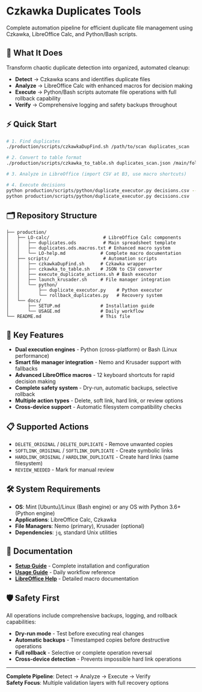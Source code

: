 # Czkawka Duplicates Tools

Complete automation pipeline for efficient duplicate file management using Czkawka, LibreOffice Calc, and Python/Bash scripts.

## 🎯 What It Does

Transform chaotic duplicate detection into organized, automated cleanup:
- **Detect** → Czkawka scans and identifies duplicate files
- **Analyze** → LibreOffice Calc with enhanced macros for decision making
- **Execute** → Python/Bash scripts automate file operations with full rollback capability
- **Verify** → Comprehensive logging and safety backups throughout

## ⚡ Quick Start

```bash
# 1. Find duplicates
./production/scripts/czkawkaDupFind.sh /path/to/scan duplicates_scan

# 2. Convert to table format
./production/scripts/czkawka_to_table.sh duplicates_scan.json /main/folder duplicates.csv

# 3. Analyze in LibreOffice (import CSV at B3, use macro shortcuts)

# 4. Execute decisions
python production/scripts/python/duplicate_executor.py decisions.csv --dry-run
python production/scripts/python/duplicate_executor.py decisions.csv
```

## 🗂️ Repository Structure

```
├── production/
│   ├── LO-calc/                    # LibreOffice Calc components
│   │   ├── duplicates.ods          # Main spreadsheet template
│   │   ├── duplicates.ods.macros.txt # Enhanced macro system
│   │   └── LO-help.md             # Complete macro documentation
│   ├── scripts/                    # Automation scripts
│   │   ├── czkawkaDupFind.sh      # Czkawka wrapper
│   │   ├── czkawka_to_table.sh    # JSON to CSV converter
│   │   ├── execute_duplicate_actions.sh # Bash executor
│   │   ├── launch_krusader.sh     # File manager integration
│   │   └── python/
│   │       ├── duplicate_executor.py    # Python executor
│   │       └── rollback_duplicates.py   # Recovery system
│   └── docs/
│       ├── SETUP.md               # Installation guide
│       └── USAGE.md               # Daily workflow
└── README.md                      # This file
```

## 🚀 Key Features

- **Dual execution engines** - Python (cross-platform) or Bash (Linux performance)
- **Smart file manager integration** - Nemo and Krusader support with fallbacks
- **Advanced LibreOffice macros** - 12 keyboard shortcuts for rapid decision making
- **Complete safety system** - Dry-run, automatic backups, selective rollback
- **Multiple action types** - Delete, soft link, hard link, or review options
- **Cross-device support** - Automatic filesystem compatibility checks

## 📋 Supported Actions

- `DELETE_ORIGINAL` / `DELETE_DUPLICATE` - Remove unwanted copies
- `SOFTLINK_ORIGINAL` / `SOFTLINK_DUPLICATE` - Create symbolic links
- `HARDLINK_ORIGINAL` / `HARDLINK_DUPLICATE` - Create hard links (same filesystem)
- `REVIEW_NEEDED` - Mark for manual review

## 🛠️ System Requirements

- **OS**: Mint [Ubuntu]/Linux (Bash engine) or any OS with Python 3.6+ (Python engine)
- **Applications**: LibreOffice Calc, Czkawka
- **File Managers**: Nemo (primary), Krusader (optional)
- **Dependencies**: `jq`, standard Unix utilities

## 📖 Documentation

- **[Setup Guide](production/docs/SETUP.md)** - Complete installation and configuration
- **[Usage Guide](production/docs/USAGE.md)** - Daily workflow reference
- **[LibreOffice Help](production/LO-calc/LO-help.md)** - Detailed macro documentation

## 🛡️ Safety First

All operations include comprehensive backups, logging, and rollback capabilities:
- **Dry-run mode** - Test before executing real changes
- **Automatic backups** - Timestamped copies before destructive operations
- **Full rollback** - Selective or complete operation reversal
- **Cross-device detection** - Prevents impossible hard link operations

---

**Complete Pipeline**: Detect → Analyze → Execute → Verify  
**Safety Focus**: Multiple validation layers with full recovery options

